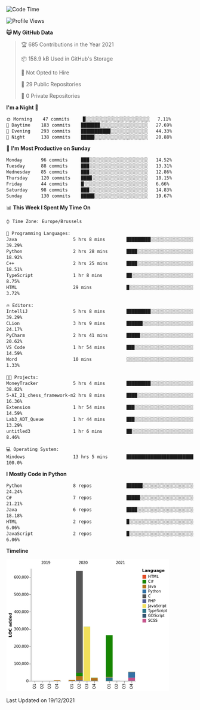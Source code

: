 <!--START_SECTION:waka-->
![Code Time](http://img.shields.io/badge/Code%20Time-66%20hrs%2021%20mins-blue)

![Profile Views](http://img.shields.io/badge/Profile%20Views-1-blue)

**🐱 My GitHub Data** 

> 🏆 685 Contributions in the Year 2021
 > 
> 📦 158.9 kB Used in GitHub's Storage 
 > 
> 🚫 Not Opted to Hire
 > 
> 📜 29 Public Repositories 
 > 
> 🔑 0 Private Repositories  
 > 
**I'm a Night 🦉** 

```text
🌞 Morning    47 commits     █░░░░░░░░░░░░░░░░░░░░░░░░   7.11% 
🌆 Daytime    183 commits    ███████░░░░░░░░░░░░░░░░░░   27.69% 
🌃 Evening    293 commits    ███████████░░░░░░░░░░░░░░   44.33% 
🌙 Night      138 commits    █████░░░░░░░░░░░░░░░░░░░░   20.88%

```
📅 **I'm Most Productive on Sunday** 

```text
Monday       96 commits     ███░░░░░░░░░░░░░░░░░░░░░░   14.52% 
Tuesday      88 commits     ███░░░░░░░░░░░░░░░░░░░░░░   13.31% 
Wednesday    85 commits     ███░░░░░░░░░░░░░░░░░░░░░░   12.86% 
Thursday     120 commits    ████░░░░░░░░░░░░░░░░░░░░░   18.15% 
Friday       44 commits     █░░░░░░░░░░░░░░░░░░░░░░░░   6.66% 
Saturday     98 commits     ███░░░░░░░░░░░░░░░░░░░░░░   14.83% 
Sunday       130 commits    █████░░░░░░░░░░░░░░░░░░░░   19.67%

```


📊 **This Week I Spent My Time On** 

```text
⌚︎ Time Zone: Europe/Brussels

💬 Programming Languages: 
Java                     5 hrs 8 mins        █████████░░░░░░░░░░░░░░░░   39.29% 
Python                   2 hrs 28 mins       ████░░░░░░░░░░░░░░░░░░░░░   18.92% 
C++                      2 hrs 25 mins       ████░░░░░░░░░░░░░░░░░░░░░   18.51% 
TypeScript               1 hr 8 mins         ██░░░░░░░░░░░░░░░░░░░░░░░   8.75% 
HTML                     29 mins             █░░░░░░░░░░░░░░░░░░░░░░░░   3.72%

🔥 Editors: 
IntelliJ                 5 hrs 8 mins        █████████░░░░░░░░░░░░░░░░   39.29% 
CLion                    3 hrs 9 mins        ██████░░░░░░░░░░░░░░░░░░░   24.17% 
PyCharm                  2 hrs 41 mins       █████░░░░░░░░░░░░░░░░░░░░   20.62% 
VS Code                  1 hr 54 mins        ███░░░░░░░░░░░░░░░░░░░░░░   14.59% 
Word                     10 mins             ░░░░░░░░░░░░░░░░░░░░░░░░░   1.33%

🐱‍💻 Projects: 
MoneyTracker             5 hrs 4 mins        █████████░░░░░░░░░░░░░░░░   38.82% 
5-AI_21_chess_framework-m2 hrs 8 mins        ████░░░░░░░░░░░░░░░░░░░░░   16.36% 
Extension                1 hr 54 mins        ███░░░░░░░░░░░░░░░░░░░░░░   14.59% 
Lab3_ADT_Queue           1 hr 44 mins        ███░░░░░░░░░░░░░░░░░░░░░░   13.29% 
untitled3                1 hr 6 mins         ██░░░░░░░░░░░░░░░░░░░░░░░   8.46%

💻 Operating System: 
Windows                  13 hrs 5 mins       █████████████████████████   100.0%

```

**I Mostly Code in Python** 

```text
Python                   8 repos             ██████░░░░░░░░░░░░░░░░░░░   24.24% 
C#                       7 repos             █████░░░░░░░░░░░░░░░░░░░░   21.21% 
Java                     6 repos             ████░░░░░░░░░░░░░░░░░░░░░   18.18% 
HTML                     2 repos             █░░░░░░░░░░░░░░░░░░░░░░░░   6.06% 
JavaScript               2 repos             █░░░░░░░░░░░░░░░░░░░░░░░░   6.06%

```


**Timeline**

![Chart not found](https://raw.githubusercontent.com/Arafa42/Arafa42/main/charts/bar_graph.png) 


 Last Updated on 19/12/2021
<!--END_SECTION:waka-->


<!-- 
[![Hits](https://hits.seeyoufarm.com/api/count/incr/badge.svg?url=https%3A%2F%2Fgithub.com%2FArafa42&count_bg=%23455AF3&title_bg=%23262D3B&icon=github.svg&icon_color=%23588EF7&title=visitors&edge_flat=false)](https://hits.seeyoufarm.com)
 -->
